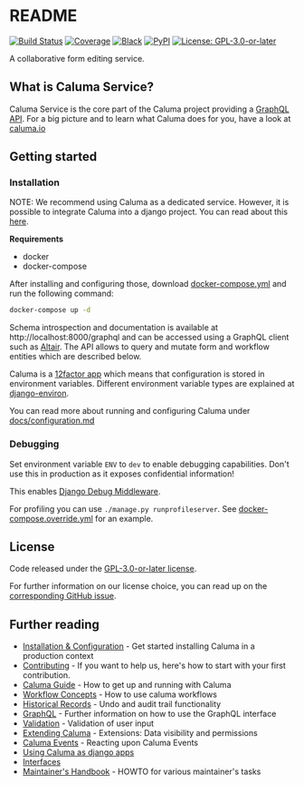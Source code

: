 # README

[![Build Status](https://github.com/projectcaluma/caluma/workflows/Tests/badge.svg)](https://github.com/projectcaluma/caluma/actions?query=workflow%3ATests) [![Coverage](https://img.shields.io/badge/coverage-100%-brightgreen.svg)](https://github.com/projectcaluma/caluma/blob/main/setup.cfg#L57) [![Black](https://img.shields.io/badge/code%20style-black-000000.svg)](https://github.com/python/black) [![PyPI](https://img.shields.io/pypi/v/caluma)](https://pypi.org/project/caluma/) [![License: GPL-3.0-or-later](https://img.shields.io/github/license/projectcaluma/caluma)](https://spdx.org/licenses/GPL-3.0-or-later.html)

A collaborative form editing service.

## What is Caluma Service?

Caluma Service is the core part of the Caluma project providing a [GraphQL API](https://graphql.org). For a big picture and to learn what Caluma does for you, have a look at [caluma.io](https://caluma.io)

## Getting started

### Installation

NOTE: We recommend using Caluma as a dedicated service. However, it is possible to integrate Caluma into a django project. You can read about this [here](docs/django-apps.md).

**Requirements**

* docker
* docker-compose

After installing and configuring those, download [docker-compose.yml](https://github.com/projectcaluma/caluma/blob/main/docker-compose.yml) and run the following command:

```bash
docker-compose up -d
```

Schema introspection and documentation is available at http://localhost:8000/graphql and can be accessed using a GraphQL client such as [Altair](https://altair.sirmuel.design). The API allows to query and mutate form and workflow entities which are described below.

Caluma is a [12factor app](https://12factor.net) which means that configuration is stored in environment variables. Different environment variable types are explained at [django-environ](https://github.com/joke2k/django-environ#supported-types).

You can read more about running and configuring Caluma under [docs/configuration.md](docs/configuration.md)

### Debugging

Set environment variable `ENV` to `dev` to enable debugging capabilities. Don't use this in production as it exposes confidential information!

This enables [Django Debug Middleware](https://docs.graphene-python.org/projects/django/en/latest/debug/).

For profiling you can use `./manage.py runprofileserver`. See [docker-compose.override.yml](https://github.com/projectcaluma/caluma/blob/main/docker-compose.override.yml) for an example.

## License

Code released under the [GPL-3.0-or-later license](https://github.com/projectcaluma/caluma/blob/main/LICENSE/README.md).

For further information on our license choice, you can read up on the [corresponding GitHub issue](https://github.com/projectcaluma/caluma/issues/751#issuecomment-547974930).

## Further reading

* [Installation & Configuration](docs/configuration.md) - Get started installing Caluma in a production context
* [Contributing](contributing.md) - If you want to help us, here's how to start with your first contribution.
* [Caluma Guide](docs/guide.md) - How to get up and running with Caluma
* [Workflow Concepts](docs/workflow-concepts.md) - How to use caluma workflows
* [Historical Records](docs/historical-records.md) - Undo and audit trail functionality
* [GraphQL](docs/graphql.md) - Further information on how to use the GraphQL interface
* [Validation](docs/validation.md) - Validation of user input
* [Extending Caluma](docs/extending.md) - Extensions: Data visibility and permissions
* [Caluma Events](docs/events.md) - Reacting upon Caluma Events
* [Using Caluma as django apps](docs/django-apps.md)
* [Interfaces](docs/interfaces.md)
* [Maintainer's Handbook](docs/maintainers.md) - HOWTO for various maintainer's tasks

